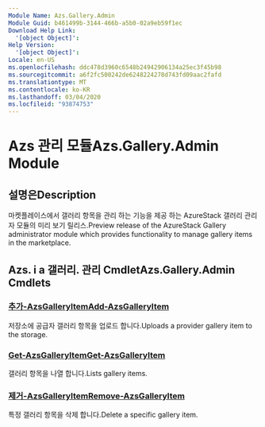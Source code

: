 ```yaml
---
Module Name: Azs.Gallery.Admin
Module Guid: b461499b-3144-466b-a5b0-02a9eb59f1ec
Download Help Link:
  '[object Object]': 
Help Version:
  '[object Object]': 
Locale: en-US
ms.openlocfilehash: ddc478d3960c6548b24942906134a25ec3f45b98
ms.sourcegitcommit: a6f2fc500242de6248224278d743fd09aac2fafd
ms.translationtype: MT
ms.contentlocale: ko-KR
ms.lasthandoff: 03/04/2020
ms.locfileid: "93874753"
---
```

# <span data-ttu-id="4b4dc-101">Azs 관리 모듈</span><span class="sxs-lookup"><span data-stu-id="4b4dc-101">Azs.Gallery.Admin Module</span></span>
## <span data-ttu-id="4b4dc-102">설명은</span><span class="sxs-lookup"><span data-stu-id="4b4dc-102">Description</span></span>
<span data-ttu-id="4b4dc-103">마켓플레이스에서 갤러리 항목을 관리 하는 기능을 제공 하는 AzureStack 갤러리 관리자 모듈의 미리 보기 릴리스.</span><span class="sxs-lookup"><span data-stu-id="4b4dc-103">Preview release of the AzureStack Gallery administrator module which provides functionality to manage gallery items in the marketplace.</span></span>

## <span data-ttu-id="4b4dc-104">Azs. i a 갤러리. 관리 Cmdlet</span><span class="sxs-lookup"><span data-stu-id="4b4dc-104">Azs.Gallery.Admin Cmdlets</span></span>
### [<span data-ttu-id="4b4dc-105">추가-AzsGalleryItem</span><span class="sxs-lookup"><span data-stu-id="4b4dc-105">Add-AzsGalleryItem</span></span>](Add-AzsGalleryItem.md)
<span data-ttu-id="4b4dc-106">저장소에 공급자 갤러리 항목을 업로드 합니다.</span><span class="sxs-lookup"><span data-stu-id="4b4dc-106">Uploads a provider gallery item to the storage.</span></span>

### [<span data-ttu-id="4b4dc-107">Get-AzsGalleryItem</span><span class="sxs-lookup"><span data-stu-id="4b4dc-107">Get-AzsGalleryItem</span></span>](Get-AzsGalleryItem.md)
<span data-ttu-id="4b4dc-108">갤러리 항목을 나열 합니다.</span><span class="sxs-lookup"><span data-stu-id="4b4dc-108">Lists gallery items.</span></span>

### [<span data-ttu-id="4b4dc-109">제거-AzsGalleryItem</span><span class="sxs-lookup"><span data-stu-id="4b4dc-109">Remove-AzsGalleryItem</span></span>](Remove-AzsGalleryItem.md)
<span data-ttu-id="4b4dc-110">특정 갤러리 항목을 삭제 합니다.</span><span class="sxs-lookup"><span data-stu-id="4b4dc-110">Delete a specific gallery item.</span></span>

